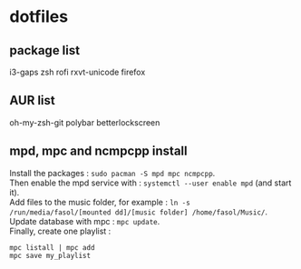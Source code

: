 # dotfiles

## package list
i3-gaps zsh rofi rxvt-unicode firefox

## AUR list
oh-my-zsh-git polybar betterlockscreen

## mpd, mpc and ncmpcpp install
Install the packages : `sudo pacman -S mpd mpc ncmpcpp`.\
Then enable the mpd service with : `systemctl --user enable mpd` (and start it).\
Add files to the music folder, for example : `ln -s /run/media/fasol/[mounted dd]/[music folder] /home/fasol/Music/`.\
Update database with mpc : `mpc update`.\
Finally, create one playlist :
```
mpc listall | mpc add
mpc save my_playlist
```
